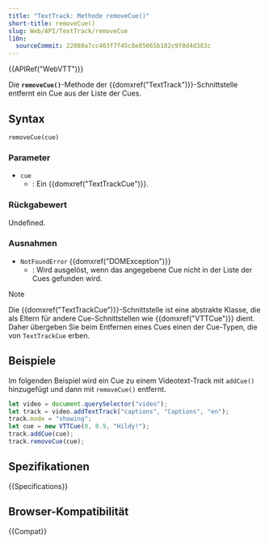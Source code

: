 ```yaml
---
title: "TextTrack: Methode removeCue()"
short-title: removeCue()
slug: Web/API/TextTrack/removeCue
l10n:
  sourceCommit: 22080a7cc403f7f45c8e85065b182c9f0d4d383c
---
```


{{APIRef("WebVTT")}}

Die **`removeCue()`**-Methode der {{domxref("TextTrack")}}-Schnittstelle entfernt ein Cue aus der Liste der Cues.

## Syntax

```js-nolint
removeCue(cue)
```

### Parameter

- `cue`
  - : Ein {{domxref("TextTrackCue")}}.

### Rückgabewert

Undefined.

### Ausnahmen

- `NotFoundError` {{domxref("DOMException")}}
  - : Wird ausgelöst, wenn das angegebene Cue nicht in der Liste der Cues gefunden wird.

> [!NOTE]
> Die {{domxref("TextTrackCue")}}-Schnittstelle ist eine abstrakte Klasse, die als Eltern für andere Cue-Schnittstellen wie {{domxref("VTTCue")}} dient. Daher übergeben Sie beim Entfernen eines Cues einen der Cue-Typen, die von `TextTrackCue` erben.

## Beispiele

Im folgenden Beispiel wird ein Cue zu einem Videotext-Track mit `addCue()` hinzugefügt und dann mit `removeCue()` entfernt.

```js
let video = document.querySelector("video");
let track = video.addTextTrack("captions", "Captions", "en");
track.mode = "showing";
let cue = new VTTCue(0, 0.9, "Hildy!");
track.addCue(cue);
track.removeCue(cue);
```

## Spezifikationen

{{Specifications}}

## Browser-Kompatibilität

{{Compat}}
